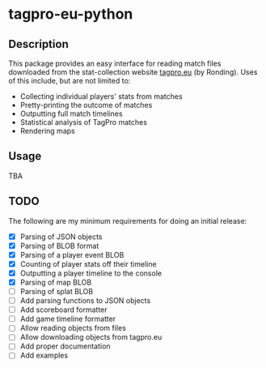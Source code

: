 # tagpro-eu-python

## Description

This package provides an easy interface for reading match files downloaded from the stat-collection website [tagpro.eu](http://www.tagpro.eu) (by Ronding). Uses of this include, but are not limited to:

- Collecting individual players' stats from matches
- Pretty-printing the outcome of matches
- Outputting full match timelines
- Statistical analysis of TagPro matches
- Rendering maps

## Usage

TBA

## TODO

The following are my minimum requirements for doing an initial release:

- [x] Parsing of JSON objects
- [x] Parsing of BLOB format
- [x] Parsing of a player event BLOB
- [x] Counting of player stats off their timeline
- [x] Outputting a player timeline to the console
- [x] Parsing of map BLOB
- [ ] Parsing of splat BLOB
- [ ] Add parsing functions to JSON objects
- [ ] Add scoreboard formatter
- [ ] Add game timeline formatter
- [ ] Allow reading objects from files
- [ ] Allow downloading objects from tagpro.eu
- [ ] Add proper documentation
- [ ] Add examples
